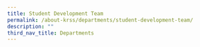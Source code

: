 ```yaml
---
title: Student Development Team
permalink: /about-krss/departments/student-development-team/
description: ""
third_nav_title: Departments
---
```


